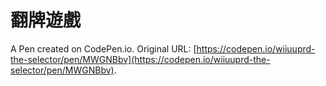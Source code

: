 # 翻牌遊戲

A Pen created on CodePen.io. Original URL: [https://codepen.io/wiiuuprd-the-selector/pen/MWGNBbv](https://codepen.io/wiiuuprd-the-selector/pen/MWGNBbv).

